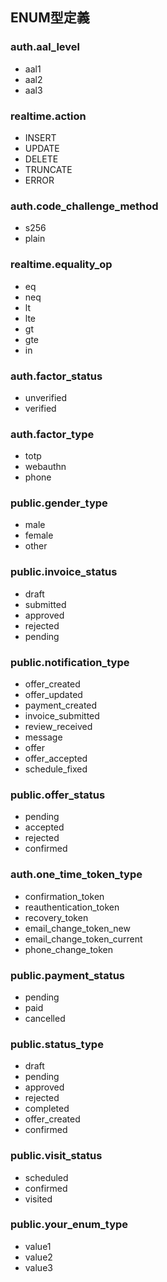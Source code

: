 ## ENUM型定義

### auth.aal_level
- aal1
- aal2
- aal3

### realtime.action
- INSERT
- UPDATE
- DELETE
- TRUNCATE
- ERROR

### auth.code_challenge_method
- s256
- plain

### realtime.equality_op
- eq
- neq
- lt
- lte
- gt
- gte
- in

### auth.factor_status
- unverified
- verified

### auth.factor_type
- totp
- webauthn
- phone

### public.gender_type
- male
- female
- other

### public.invoice_status
- draft
- submitted
- approved
- rejected
- pending

### public.notification_type
- offer_created
- offer_updated
- payment_created
- invoice_submitted
- review_received
- message
- offer
- offer_accepted
- schedule_fixed

### public.offer_status
- pending
- accepted
- rejected
- confirmed

### auth.one_time_token_type
- confirmation_token
- reauthentication_token
- recovery_token
- email_change_token_new
- email_change_token_current
- phone_change_token

### public.payment_status
- pending
- paid
- cancelled

### public.status_type
- draft
- pending
- approved
- rejected
- completed
- offer_created
- confirmed

### public.visit_status
- scheduled
- confirmed
- visited

### public.your_enum_type
- value1
- value2
- value3
